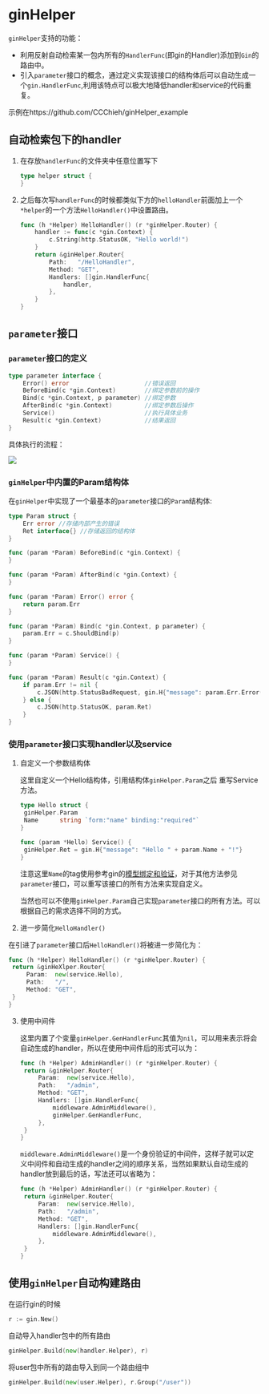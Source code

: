 # ginHelper

`ginHelper`支持的功能：

* 利用反射自动检索某一包内所有的`HandlerFunc`(即gin的Handler)添加到`Gin`的路由中。
* 引入`parameter`接口的概念，通过定义实现该接口的结构体后可以自动生成一个`gin.HandlerFunc`,利用该特点可以极大地降低handler和service的代码重复。

示例在https://github.com/CCChieh/ginHelper_example

## 自动检索包下的handler

1. 在存放`handlerFunc`的文件夹中任意位置写下
    ```go
    type helper struct {
    }
    ```
2. 之后每次写`handlerFunc`的时候都类似下方的`helloHandler`前面加上一个
    `*helper`的一个方法`HelloHandler()`中设置路由。

    ```go
    func (h *Helper) HelloHandler() (r *ginHelper.Router) {
        handler := func(c *gin.Context) {
            c.String(http.StatusOK, "Hello world!")
        }
        return &ginHelper.Router{
            Path:   "/HelloHandler",
            Method: "GET",
            Handlers: []gin.HandlerFunc{
                handler,
            },
        }
    }

    ```
## `parameter`接口

### `parameter`接口的定义

```go
type parameter interface {
	Error() error                     //错误返回
	BeforeBind(c *gin.Context)        //绑定参数前的操作
	Bind(c *gin.Context, p parameter) //绑定参数
	AfterBind(c *gin.Context)         //绑定参数后操作
	Service()                         //执行具体业务
	Result(c *gin.Context)            //结果返回
}
```

具体执行的流程：

![](https://raw.githubusercontent.com/CCChieh/image/master/%E6%B5%81%E7%A8%8B%E5%9B%BE.png)

### `ginHelper`中内置的Param结构体

在`ginHelper`中实现了一个最基本的`parameter`接口的`Param`结构体:

```go
type Param struct {
	Err error //存储内部产生的错误
	Ret interface{} //存储返回的结构体
}

func (param *Param) BeforeBind(c *gin.Context) {
}

func (param *Param) AfterBind(c *gin.Context) {
}

func (param *Param) Error() error {
	return param.Err
}

func (param *Param) Bind(c *gin.Context, p parameter) {
	param.Err = c.ShouldBind(p)
}

func (param *Param) Service() {
}

func (param *Param) Result(c *gin.Context) {
	if param.Err != nil {
		c.JSON(http.StatusBadRequest, gin.H{"message": param.Err.Error()})
	} else {
		c.JSON(http.StatusOK, param.Ret)
	}
}
```

### 使用`parameter`接口实现handler以及service

1. 自定义一个参数结构体

   这里自定义一个Hello结构体，引用结构体`ginHelper.Param`之后 重写Service方法。

   ```go
   type Hello struct {
   	ginHelper.Param
   	Name      string `form:"name" binding:"required"`
   }
   
   func (param *Hello) Service() {
   	ginHelper.Ret = gin.H{"message": "Hello " + param.Name + "!"}
   }
   ```

   注意这里`Name`的tag使用参考gin的[模型绑定和验证](https://gin-gonic.com/zh-cn/docs/examples/binding-and-validation/)，对于其他方法参见`parameter`接口，可以重写该接口的所有方法来实现自定义。

   当然也可以不使用`ginHelper.Param`自己实现`parameter`接口的所有方法。可以根据自己的需求选择不同的方式。

2.  进一步简化`HelloHandler()`
   
   在引进了`parameter`接口后`HelloHandler()`将被进一步简化为：
   
   ```go
   func (h *Helper) HelloHandler() (r *ginHelper.Router) {
   	return &ginHeXlper.Router{
   		Param:  new(service.Hello),
   		Path:   "/",
   		Method: "GET",
   	}
   }
   ```
   
3. 使用中间件

   这里内置了个变量`ginHelper.GenHandlerFunc`其值为`nil`，可以用来表示将会自动生成的handler，所以在使用中间件后的形式可以为：

   ```go
   func (h *Helper) AdminHandler() (r *ginHelper.Router) {
   	return &ginHelper.Router{
   		Param:  new(service.Hello),
   		Path:   "/admin",
   		Method: "GET",
   		Handlers: []gin.HandlerFunc{
   			middleware.AdminMiddleware(),
   			ginHelper.GenHandlerFunc,
   		},
   	}
   }
   ```

   `middleware.AdminMiddleware()`是一个身份验证的中间件，这样子就可以定义中间件和自动生成的handler之间的顺序关系，当然如果默认自动生成的handler放到最后的话，写法还可以省略为：

   ```go
   func (h *Helper) AdminHandler() (r *ginHelper.Router) {
   	return &ginHelper.Router{
   		Param:  new(service.Hello),
   		Path:   "/admin",
   		Method: "GET",
   		Handlers: []gin.HandlerFunc{
   			middleware.AdminMiddleware(),
   		},
   	}
   }
   ```

   


## 使用`ginHelper`自动构建路由

在运行gin的时候

```go
r := gin.New()
```
自动导入handler包中的所有路由
```go
ginHelper.Build(new(handler.Helper), r)
```
将user包中所有的路由导入到同一个路由组中
```go
ginHelper.Build(new(user.Helper), r.Group("/user"))
```